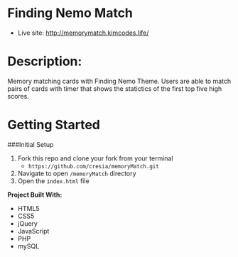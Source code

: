 # Finding Nemo Match
 - Live site: http://memorymatch.kimcodes.life/

 
# Description:
Memory matching cards with Finding Nemo Theme. Users are able to match pairs of cards with timer that shows the statictics of the first top five high scores. 


# Getting Started

###Initial Setup
1. Fork this repo and clone your fork from your terminal
    - `https://github.com/cresia/memoryMatch.git`
2. Navigate to open `/memoryMatch` directory
3. Open the `index.html` file

**Project Built With:**
  - HTML5
  - CSS5
  - jQuery
  - JavaScript
  - PHP
  - mySQL
  




